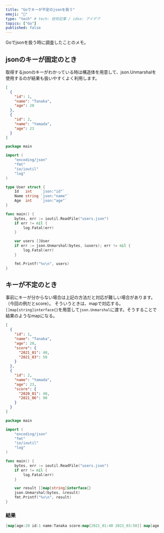 ```yaml
---
title: "Goでキーが不定のjsonを扱う"
emoji: "🐙"
type: "tech" # tech: 技術記事 / idea: アイデア
topics: ["Go"]
published: false
---
```

Goでjsonを扱う時に調査したことのメモ。

## jsonのキーが固定のとき
取得するjsonのキーがわかっている時は構造体を用意して、json.Unmarshalを使用するのが結果も扱いやすくよく利用します。

```json:users.json
[
  {
    "id": 1,
    "name": "Tanaka",
    "age": 20
  },
  {
    "id": 2,
    "name": "Yamada",
    "age": 23
  }
]
```

```go:main.go
package main

import (
	"encoding/json"
	"fmt"
	"io/ioutil"
	"log"
)

type User struct {
	Id   int    `json:"id"`
	Name string `json:"name"`
	Age  int    `json:"age"`
}

func main() {
	bytes, err := ioutil.ReadFile("users.json")
	if err != nil {
		log.Fatal(err)
	}

	var users []User
	if err := json.Unmarshal(bytes, &users); err != nil {
		log.Fatal(err)
	}

	fmt.Printf("%v\n", users)
}
```

## キーが不定のとき
事前にキーが分からない場合は上記の方法だと対応が難しい場合があります。（今回の例だとscore）。
そういうときは、mapで対応する。
`[]map[string]interface{}`を用意して`json.Unmarshal`に渡す。そうすることで結果のようなmapになる。
```json:users.json
[
  {
    "id": 1,
    "name": "Tanaka",
    "age": 20,
    "score": {
      "2021_01": 40,
      "2021_03": 50
    }
  },
  {
    "id": 2,
    "name": "Yamada",
    "age": 23,
    "score": {
      "2020_01": 40,
      "2021_06": 90
    }
  }
]
```

```go:main.go
package main

import (
	"encoding/json"
	"fmt"
	"io/ioutil"
	"log"
)

func main() {
	bytes, err := ioutil.ReadFile("users.json")
	if err != nil {
		log.Fatal(err)
	}

	var result []map[string]interface{}
	json.Unmarshal(bytes, &result)
	fmt.Printf("%v\n", result)
}
```
### 結果
```go
[map[age:20 id:1 name:Tanaka score:map[2021_01:40 2021_03:50]] map[age:23 id:2 name:Yamada score:map[2020_01:40 2021_06:90]]]
```
